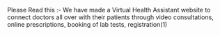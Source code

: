 Please Read this :-
We have made a Virtual Health Assistant website to connect doctors all over with their patients through video consultations, online prescriptions, booking of lab tests,   registration(1)
